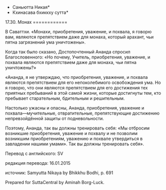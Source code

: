 * Саньютта Никая*
* Кхинасава бхиккху сутта*

17\.30\. Монах
\=\=\=\=\=\=\=\=\=\=\=\=

В Саваттхи\. «Монахи, приобретения, уважение, и похвала, я говорю вам, являются препятствием даже для монаха, который арахант, чьи пятна загрязнений ума уничтожены»\.

Когда так было сказано, Достопочтенный Ананда спросил Благословенного: «Но почему, Учитель, приобретения, уважение, и похвала являются препятствием даже для монаха, чьи пятна уничтожены?»

«Ананда, я не утверждаю, что приобретения, уважение, и похвала являются препятствием для его непоколебимого освобождения ума\. Но я говорю, что они являются препятствием для его достижения тех приятных пребываний в этой самой жизни, которые достигнуты тем, кто пребывает старательным, бдительным и решительным\.

Настолько ужасны и опасны, Ананда, приобретения, уважение и похвала—мучительные, отвратительные, препятствующие достижению непревзойдённой защиты от подневольности\.

Поэтому, Ананда, так вы должны тренировать себя: «Мы отбросим возникшие приобретения, уважение и похвалу и не позволим возникшим приобретениям, уважению и похвале утвердиться в завладении нашими умами»\. Так вы должны тренировать себя»\.

Перевод с английского: SV

редакция перевода: 16\.01\.2015

источник: Samyutta Nikaya by Bhikkhu Bodhi, p\. 691

Prepared for SuttaCentral by Aminah Borg\-Luck\.